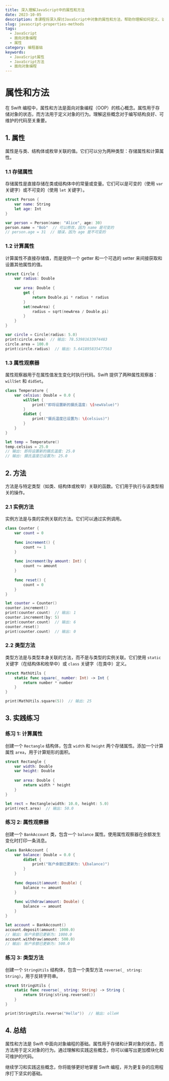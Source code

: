 ```yaml
---
title: 深入理解JavaScript中的属性和方法
date: 2023-10-05
description: 本课程将深入探讨JavaScript中对象的属性和方法，帮助你理解如何定义、访问和操作这些关键元素。
slug: javascript-properties-methods
tags:
  - JavaScript
  - 面向对象编程
  - 属性
category: 编程基础
keywords:
  - JavaScript属性
  - JavaScript方法
  - 面向对象编程
---
```


# 属性和方法

在 Swift 编程中，属性和方法是面向对象编程（OOP）的核心概念。属性用于存储对象的状态，而方法用于定义对象的行为。理解这些概念对于编写结构良好、可维护的代码至关重要。

## 1. 属性

属性是与类、结构体或枚举关联的值。它们可以分为两种类型：存储属性和计算属性。

### 1.1 存储属性

存储属性是直接存储在类或结构体中的常量或变量。它们可以是可变的（使用 `var` 关键字）或不可变的（使用 `let` 关键字）。

```swift
struct Person {
    var name: String
    let age: Int
}

var person = Person(name: "Alice", age: 30)
person.name = "Bob"  // 可以修改，因为 name 是可变的
// person.age = 31  // 错误，因为 age 是不可变的
```

### 1.2 计算属性

计算属性不直接存储值，而是提供一个 getter 和一个可选的 setter 来间接获取和设置其他属性的值。

```swift
struct Circle {
    var radius: Double
    
    var area: Double {
        get {
            return Double.pi * radius * radius
        }
        set(newArea) {
            radius = sqrt(newArea / Double.pi)
        }
    }
}

var circle = Circle(radius: 5.0)
print(circle.area)  // 输出: 78.53981633974483
circle.area = 100.0
print(circle.radius)  // 输出: 5.641895835477563
```

### 1.3 属性观察器

属性观察器用于在属性值发生变化时执行代码。Swift 提供了两种属性观察器：`willSet` 和 `didSet`。

```swift
class Temperature {
    var celsius: Double = 0.0 {
        willSet {
            print("即将设置新的摄氏温度: \(newValue)")
        }
        didSet {
            print("摄氏温度已设置为: \(celsius)")
        }
    }
}

let temp = Temperature()
temp.celsius = 25.0
// 输出: 即将设置新的摄氏温度: 25.0
// 输出: 摄氏温度已设置为: 25.0
```

## 2. 方法

方法是与特定类型（如类、结构体或枚举）关联的函数。它们用于执行与该类型相关的操作。

### 2.1 实例方法

实例方法是与类的实例关联的方法。它们可以通过实例调用。

```swift
class Counter {
    var count = 0
    
    func increment() {
        count += 1
    }
    
    func increment(by amount: Int) {
        count += amount
    }
    
    func reset() {
        count = 0
    }
}

let counter = Counter()
counter.increment()
print(counter.count)  // 输出: 1
counter.increment(by: 5)
print(counter.count)  // 输出: 6
counter.reset()
print(counter.count)  // 输出: 0
```

### 2.2 类型方法

类型方法是与类型本身关联的方法，而不是与类型的实例关联。它们使用 `static` 关键字（在结构体和枚举中）或 `class` 关键字（在类中）定义。

```swift
struct MathUtils {
    static func square(_ number: Int) -> Int {
        return number * number
    }
}

print(MathUtils.square(5))  // 输出: 25
```

## 3. 实践练习

### 练习 1: 计算属性

创建一个 `Rectangle` 结构体，包含 `width` 和 `height` 两个存储属性。添加一个计算属性 `area`，用于计算矩形的面积。

```swift
struct Rectangle {
    var width: Double
    var height: Double
    
    var area: Double {
        return width * height
    }
}

let rect = Rectangle(width: 10.0, height: 5.0)
print(rect.area)  // 输出: 50.0
```

### 练习 2: 属性观察器

创建一个 `BankAccount` 类，包含一个 `balance` 属性。使用属性观察器在余额发生变化时打印一条消息。

```swift
class BankAccount {
    var balance: Double = 0.0 {
        didSet {
            print("账户余额已更新为: \(balance)")
        }
    }
    
    func deposit(amount: Double) {
        balance += amount
    }
    
    func withdraw(amount: Double) {
        balance -= amount
    }
}

let account = BankAccount()
account.deposit(amount: 1000.0)
// 输出: 账户余额已更新为: 1000.0
account.withdraw(amount: 500.0)
// 输出: 账户余额已更新为: 500.0
```

### 练习 3: 类型方法

创建一个 `StringUtils` 结构体，包含一个类型方法 `reverse(_ string: String)`，用于反转字符串。

```swift
struct StringUtils {
    static func reverse(_ string: String) -> String {
        return String(string.reversed())
    }
}

print(StringUtils.reverse("Hello"))  // 输出: olleH
```

## 4. 总结

属性和方法是 Swift 中面向对象编程的基础。属性用于存储和计算对象的状态，而方法用于定义对象的行为。通过理解和实践这些概念，你可以编写出更加模块化和可维护的代码。

继续学习和实践这些概念，你将能够更好地掌握 Swift 编程，并为更复杂的应用程序打下坚实的基础。